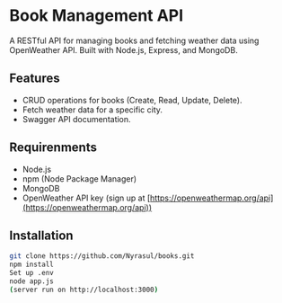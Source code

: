 # Book Management API

A RESTful API for managing books and fetching weather data using OpenWeather API. Built with Node.js, Express, and MongoDB.

## Features
- CRUD operations for books (Create, Read, Update, Delete).
- Fetch weather data for a specific city.
- Swagger API documentation.

## Requirenments
- Node.js
- npm (Node Package Manager)
- MongoDB
- OpenWeather API key (sign up at [https://openweathermap.org/api](https://openweathermap.org/api))

## Installation
   ```bash
   git clone https://github.com/Nyrasul/books.git
   npm install
   Set up .env
   node app.js
   (server run on http://localhost:3000)
